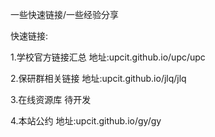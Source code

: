 一些快速链接/一些经验分享

快速链接:

1.学校官方链接汇总
地址:upcit.github.io/upc/upc

2.保研群相关链接
地址:upcit.github.io/jlq/jlq

3.在线资源库
待开发

4.本站公约
地址:upcit.github.io/gy/gy


